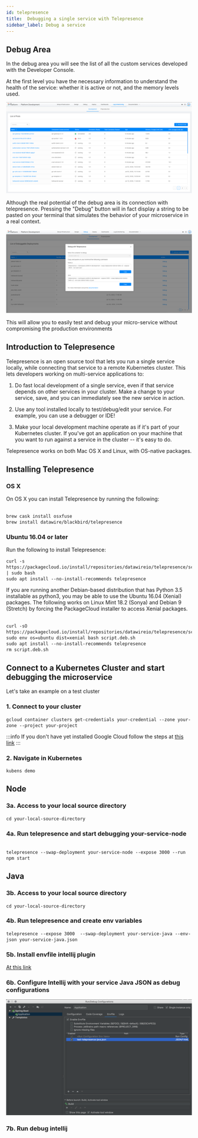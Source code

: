 ```yaml
---
id: telepresence
title:  Debugging a single service with Telepresence
sidebar_label: Debug a service
---
```

## Debug Area

In the debug area you will see the list of all the custom services developed with the Developer Console.

At the first level you have the necessary information to understand the health of the service: whether it is active or not, and the memory levels used.

![Img](img/debug-view.png)

Although the real potential of the debug area is its connection with telepresence.
Pressing the "Debug" button will in fact display a string to be pasted on your terminal that simulates the behavior of your microservice in a real context.

![Img](img/action-debug.png)

This will allow you to easily test and debug your micro-service without compromising the production environments

## Introduction to Telepresence

Telepresence is an open source tool that lets you run a single service locally, while connecting that service to a remote Kubernetes cluster. This lets developers working on multi-service applications to:

1. Do fast local development of a single service, even if that service depends on other services in your cluster. Make a change to your service, save, and you can immediately see the new service in action.

2. Use any tool installed locally to test/debug/edit your service. For example, you can use a debugger or IDE!

3. Make your local development machine operate as if it's part of your Kubernetes cluster. If you've got an application on your machine that you want to run against a service in the cluster -- it's easy to do.

Telepresence works on both Mac OS X and Linux, with OS-native packages.

## Installing Telepresence

### OS X

On OS X you can install Telepresence by running the following:

```

brew cask install osxfuse
brew install datawire/blackbird/telepresence

```

### Ubuntu 16.04 or later

Run the following to install Telepresence:

```
curl -s https://packagecloud.io/install/repositories/datawireio/telepresence/script.deb.sh | sudo bash
sudo apt install --no-install-recommends telepresence

```

If you are running another Debian-based distribution that has Python 3.5 installable as python3, you may be able to use the Ubuntu 16.04 (Xenial) packages. The following works on Linux Mint 18.2 (Sonya) and Debian 9 (Stretch) by forcing the PackageCloud installer to access Xenial packages.

```

curl -sO https://packagecloud.io/install/repositories/datawireio/telepresence/script.deb.sh
sudo env os=ubuntu dist=xenial bash script.deb.sh
sudo apt install --no-install-recommends telepresence
rm script.deb.sh

```

## Connect to a Kubernetes Cluster and start debugging the microservice

Let's take an example on a test cluster

### 1. Connect to your cluster

```
gcloud container clusters get-credentials your-credential --zone your-zone --project your-project
```

:::info
If you don't have yet installed Google Cloud follow the steps at [this link](https://cloud.google.com/sdk/install)
:::

### 2. Navigate in Kubernetes

```
kubens demo
```

## Node

### 3a. Access to your local source directory

```
cd your-local-source-directory

```

### 4a. Run telepresence and start debugging your-service-node

```

telepresence --swap-deployment your-service-node --expose 3000 --run npm start

```

## Java

### 3b. Access to your local source directory

```
cd your-local-source-directory

```

### 4b. Run telepresence and create env variables

```
telepresence --expose 3000  --swap-deployment your-service-java --env-json your-service-java.json
```

### 5b. Install envfile intellij plugin

[At this link](https://plugins.jetbrains.com/plugin/7861-envfile)

### 6b. Configure Intellij with your service Java JSON as debug configurations

![Img](img/java-installij.png)

### 7b. Run debug intellij

